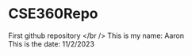 # CSE360Repo
First github repository </br />
This is my name: Aaron <br />
This is the date: 11/2/2023 <br />
